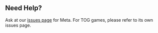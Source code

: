 ## Need Help?
Ask at our [issues page](https://github.com/The-TOG/meta/issues) for Meta. For TOG games, please refer to its own issues page.
